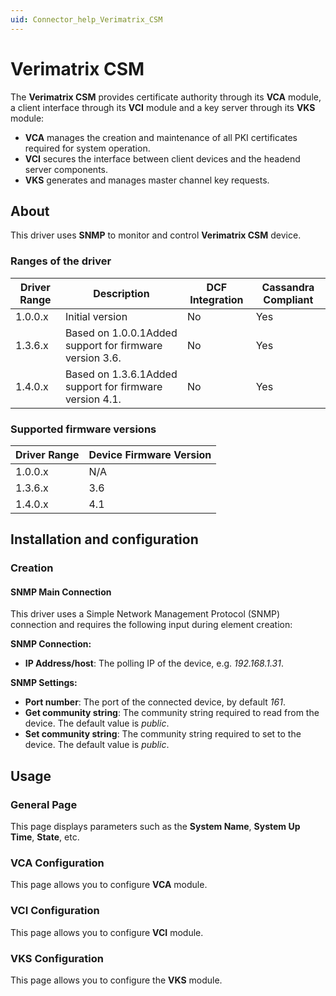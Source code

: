 ```yaml
---
uid: Connector_help_Verimatrix_CSM
---
```


# Verimatrix CSM

The **Verimatrix CSM** provides certificate authority through its **VCA** module, a client interface through its **VCI** module and a key server through its **VKS** module:

- **VCA** manages the creation and maintenance of all PKI certificates required for system operation.
- **VCI** secures the interface between client devices and the headend server components.
- **VKS** generates and manages master channel key requests.

## About

This driver uses **SNMP** to monitor and control **Verimatrix CSM** device.

### Ranges of the driver

| **Driver Range** | **Description**                                         | **DCF Integration** | **Cassandra Compliant** |
|------------------|---------------------------------------------------------|---------------------|-------------------------|
| 1.0.0.x          | Initial version                                         | No                  | Yes                     |
| 1.3.6.x          | Based on 1.0.0.1Added support for firmware version 3.6. | No                  | Yes                     |
| 1.4.0.x          | Based on 1.3.6.1Added support for firmware version 4.1. | No                  | Yes                     |

### Supported firmware versions

| **Driver Range** | **Device Firmware Version** |
|------------------|-----------------------------|
| 1.0.0.x          | N/A                         |
| 1.3.6.x          | 3.6                         |
| 1.4.0.x          | 4.1                         |

## Installation and configuration

### Creation

#### SNMP Main Connection

This driver uses a Simple Network Management Protocol (SNMP) connection and requires the following input during element creation:

**SNMP Connection:**

- **IP Address/host**: The polling IP of the device, e.g. *192.168.1.31*.

**SNMP Settings:**

- **Port number**: The port of the connected device, by default *161*.
- **Get community string**: The community string required to read from the device. The default value is *public*.
- **Set community string**: The community string required to set to the device. The default value is *public*.

## Usage

### General Page

This page displays parameters such as the **System Name**, **System Up Time**, **State**, etc.

### VCA Configuration

This page allows you to configure **VCA** module.

### VCI Configuration

This page allows you to configure **VCI** module.

### VKS Configuration

This page allows you to configure the **VKS** module.
